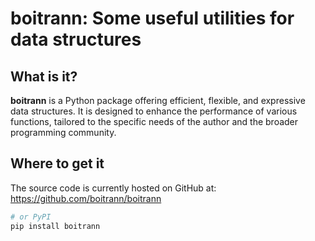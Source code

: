 # boitrann: Some useful utilities for data structures

## What is it?

**boitrann** is a Python package offering efficient, flexible, and expressive data structures. It is designed to enhance the performance of various functions, tailored to the specific needs of the author and the broader programming community.

## Where to get it
The source code is currently hosted on GitHub at:
https://github.com/boitrann/boitrann

```sh
# or PyPI
pip install boitrann
```